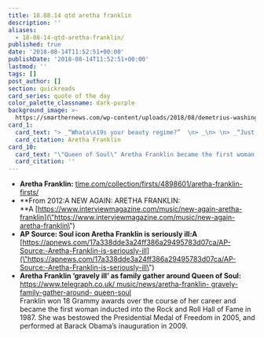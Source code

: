 ```yaml
---
title: 18.08.14 qtd aretha franklin
description: ''
aliases:
  - 18-08-14-qtd-aretha-franklin/
published: true
date: '2018-08-14T11:52:51+00:00'
publishDate: '2018-08-14T11:52:51+00:00'
lastmod: ''
tags: []
post_author: []
section: quickreads
card_series: quote of the day
color_palette_classname: dark-purple
background_image: >-
  https://smarthernews.com/wp-content/uploads/2018/08/demetrius-washington-651672-unsplash-scaled.jpg
card_1:
  card_text: "> _“Whata\x19s your beauty regime?”  \n> _\n> \n> _“Just cold cream  \n> and a good attitude.”_\n\nAretha Franklin"
  card_citation: Aretha Franklin
card_10:
  card_text: "\"Queen of Soul\" Aretha Franklin became the first woman inducted into the Rock & Roll Hall of Fame. Famous for songs like \"Respect\", Franklin said she didna\x19t think her songs would become \"anthems for women.\" According to reports, Franklin is \"seriously ill.\"\n\n[view sources](https://smarthernews.com/18-08-14-qtd-aretha-franklin/)"
  card_citation: ''
---
```

*   **Aretha Franklin:** [time.com/collection/firsts/4898601/aretha-franklin-firsts/](\"http://time.com/collection/firsts/4898601/aretha-franklin-firsts/\")
*   **From 2012:A NEW AGAIN: ARETHA FRANKLIN:  
    **A [https://www.interviewmagazine.com/music/new-again-aretha-franklin](\"https://www.interviewmagazine.com/music/new-again-aretha-franklin\")
*   **AP Source: Soul icon Aretha Franklin is seriously ill:A**  
    [https://apnews.com/17a338dde3a24ff386a29495783d07ca/AP-Source:-Aretha-Franklin-is-seriously-ill](\"https://apnews.com/17a338dde3a24ff386a29495783d07ca/AP-Source:-Aretha-Franklin-is-seriously-ill\")
*   **Aretha Franklin ‘gravely ill’ as family gather around Queen of Soul:**  
    [https://www.telegraph.co.uk/ music/news/aretha-franklin- gravely-family-gather-around- queen-soul](\"https://www.telegraph.co.uk/)  
    Franklin won 18 Grammy awards over the course of her career and became the first woman inducted into the Rock and Roll Hall of Fame in 1987. She was bestowed the Presidential Medal of Freedom in 2005, and performed at Barack Obama’s inauguration in 2009.
